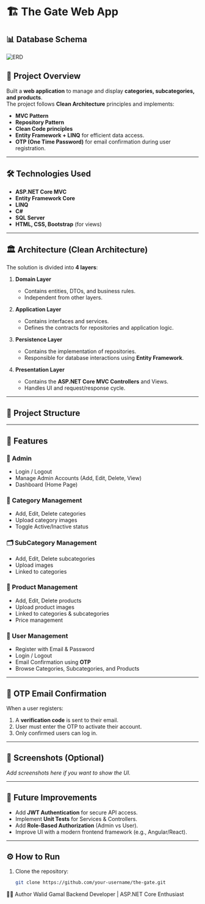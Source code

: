 # 🏗️ The Gate Web App
## 📊 Database Schema
![ERD](https://i.suar.me/npOlM/l)
## 📌 Project Overview
Built a **web application** to manage and display **categories, subcategories, and products**.  
The project follows **Clean Architecture** principles and implements:
- **MVC Pattern**
- **Repository Pattern**
- **Clean Code principles**
- **Entity Framework + LINQ** for efficient data access.
- **OTP (One Time Password)** for email confirmation during user registration.

---

## 🛠️ Technologies Used
- **ASP.NET Core MVC**
- **Entity Framework Core**
- **LINQ**
- **C#**
- **SQL Server**
- **HTML, CSS, Bootstrap** (for views)

---

## 🏛️ Architecture (Clean Architecture)

The solution is divided into **4 layers**:

1. **Domain Layer**
   - Contains entities, DTOs, and business rules.
   - Independent from other layers.

2. **Application Layer**
   - Contains interfaces and services.
   - Defines the contracts for repositories and application logic.

3. **Persistence Layer**
   - Contains the implementation of repositories.
   - Responsible for database interactions using **Entity Framework**.

4. **Presentation Layer**
   - Contains the **ASP.NET Core MVC Controllers** and Views.
   - Handles UI and request/response cycle.

---

## 📂 Project Structure


---

## 🚀 Features

### 🔑 Admin
- Login / Logout
- Manage Admin Accounts (Add, Edit, Delete, View)
- Dashboard (Home Page)

### 📂 Category Management
- Add, Edit, Delete categories
- Upload category images
- Toggle Active/Inactive status

### 🗂️ SubCategory Management
- Add, Edit, Delete subcategories
- Upload images
- Linked to categories

### 🛒 Product Management
- Add, Edit, Delete products
- Upload product images
- Linked to categories & subcategories
- Price management

### 👤 User Management
- Register with Email & Password
- Login / Logout
- Email Confirmation using **OTP**
- Browse Categories, Subcategories, and Products

---

## 🔐 OTP Email Confirmation
When a user registers:
1. A **verification code** is sent to their email.
2. User must enter the OTP to activate their account.
3. Only confirmed users can log in.

---

## 📸 Screenshots (Optional)
_Add screenshots here if you want to show the UI._

---

## 📌 Future Improvements
- Add **JWT Authentication** for secure API access.
- Implement **Unit Tests** for Services & Controllers.
- Add **Role-Based Authorization** (Admin vs User).
- Improve UI with a modern frontend framework (e.g., Angular/React).

---

## ⚙️ How to Run
1. Clone the repository:
   ```bash
   git clone https://github.com/your-username/the-gate.git
👨‍💻 Author
Walid Gamal
Backend Developer | ASP.NET Core Enthusiast
